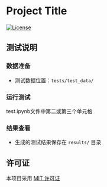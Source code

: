 # Project Title

[![License](https://img.shields.io/badge/License-MIT-blue.svg)](LICENSE)

## 测试说明

### 数据准备
- 测试数据位置：`tests/test_data/`

### 运行测试
test.ipynb文件中第二或第三个单元格

### 结果查看
- 生成的测试结果保存在 `results/` 目录

## 许可证
本项目采用 [MIT 许可证](LICENSE)